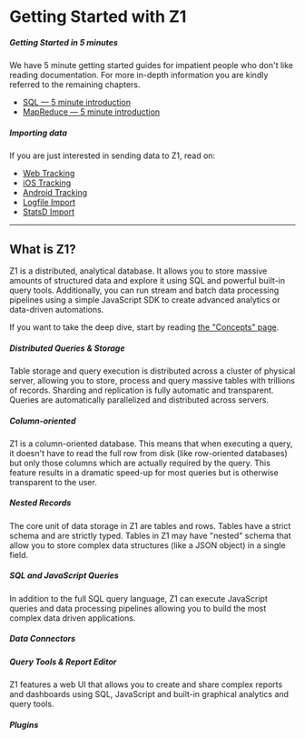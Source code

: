 Getting Started with Z1
=======================

##### Getting Started in 5 minutes

We have 5 minute getting started guides for impatient people who don't like
reading documentation. For more in-depth information you are
kindly referred to the remaining chapters.

  + [SQL &mdash; 5 minute introduction](/docs/sql/introduction)
  + [MapReduce &mdash; 5 minute introduction](/docs/mapreduce/introduction)

##### Importing data

If you are just interested in sending data to Z1, read on:

  + [Web Tracking](/docs/connectors/web_tracking)
  + [iOS Tracking](/docs/connectors/ios_sdk)
  + [Android Tracking](/docs/connectors/android_sdk)
  + [Logfile Import](/docs/connectors/logfile_import)
  + [StatsD Import](/docs/connectors/statsd_import)

---

What is Z1?
-----------

Z1 is a distributed, analytical database. It allows you to store massive amounts
of structured data and explore it using SQL and powerful built-in query tools.
Additionally, you can run stream and batch data processing pipelines using a
simple JavaScript SDK to create advanced analytics or data-driven automations.

If you want to take the deep dive, start by reading [the "Concepts" page](/docs/concepts).

##### Distributed Queries &amp; Storage

Table storage and query execution is distributed across a cluster of physical server,
allowing you to store, process and query massive tables with trillions of records.
Sharding and replication is fully automatic and transparent. Queries are automatically
parallelized and distributed across servers.

##### Column-oriented

Z1 is a column-oriented database. This means that when executing a query, it
doesn't have to read the full row from disk (like row-oriented databases) but
only those columns which are actually required by the query. This feature results
in a dramatic speed-up for most queries but is otherwise transparent to the user.

##### Nested Records

The core unit of data storage in Z1 are tables and rows. Tables have a strict
schema and are strictly typed. Tables in Z1 may have "nested" schema that allow
you to store complex data structures (like a JSON object) in a single field.

##### SQL and JavaScript Queries

In addition to the full SQL query language, Z1 can execute JavaScript queries
and data processing pipelines allowing you to build the most complex data driven
applications.

##### Data Connectors

##### Query Tools & Report Editor

Z1 features a web UI that allows you to create and share complex reports
and dashboards using SQL, JavaScript and built-in graphical analytics and
query tools.

##### Plugins
